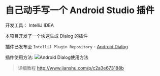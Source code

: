 # 自己动手写一个 Android Studio 插件

开发工具： IntelliJ IDEA

本项目开发了一个快速生成 Dialog 的插件

插件已发布至 `IntelliJ Plugin Repository` - [Android Dialog](https://plugins.jetbrains.com/plugin/9961-android-dialog)

插件使用方法:
![Android Dialog使用方法](https://i.loli.net/2018/02/26/5a93c87484e17.gif)

>详细教程 http://www.jianshu.com/p/c2a3e673188b
